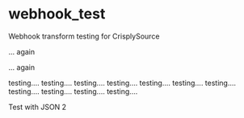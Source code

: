 webhook_test
============

Webhook transform testing for CrisplySource

... again

... again

testing....
testing....
testing....
testing....
testing....
testing....
testing....
testing....
testing....
testing....
testing....

Test with JSON 2
